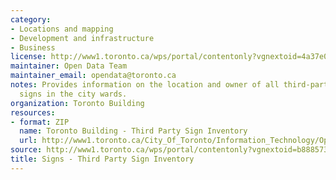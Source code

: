 ```yaml
---
category:
- Locations and mapping
- Development and infrastructure
- Business
license: http://www1.toronto.ca/wps/portal/contentonly?vgnextoid=4a37e03bb8d1e310VgnVCM10000071d60f89RCRD
maintainer: Open Data Team
maintainer_email: opendata@toronto.ca
notes: Provides information on the location and owner of all third-party advertising
  signs in the city wards.
organization: Toronto Building
resources:
- format: ZIP
  name: Toronto Building - Third Party Sign Inventory
  url: http://www1.toronto.ca/City_Of_Toronto/Information_Technology/Open_Data/Data_Sets/Assets/Files/Toronto_Building_-_Third_Party_Sign_Inventory.zip
source: http://www1.toronto.ca/wps/portal/contentonly?vgnextoid=b8885730eb935310VgnVCM1000003dd60f89RCRD&vgnextchannel=1a66e03bb8d1e310VgnVCM10000071d60f89RCRD
title: Signs - Third Party Sign Inventory
---
```

